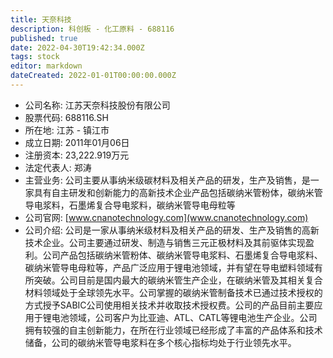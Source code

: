 ```yaml
---
title: 天奈科技
description: 科创板 - 化工原料 - 688116
published: true
date: 2022-04-30T19:42:34.000Z
tags: stock
editor: markdown
dateCreated: 2022-01-01T00:00:00.000Z
---
```


- 公司名称: 江苏天奈科技股份有限公司
- 股票代码: 688116.SH
- 所在地: 江苏 - 镇江市
- 成立日期: 2011年01月06日
- 注册资本: 23,222.919万元
- 法定代表人: 郑涛
- 主营业务: 公司主要从事纳米级碳材料及相关产品的研发，生产及销售，是一家具有自主研发和创新能力的高新技术企业产品包括碳纳米管粉体，碳纳米管导电浆料，石墨烯复合导电浆料，碳纳米管导电母粒等
- 公司官网: [www.cnanotechnology.com](www.cnanotechnology.com)
- 公司介绍: 公司是一家从事纳米级材料及相关产品的研发、生产及销售的高新技术企业。公司主要通过研发、制造与销售三元正极材料及其前驱体实现盈利。公司产品包括碳纳米管粉体、碳纳米管导电浆料、石墨烯复合导电浆料、碳纳米管导电母粒等，产品广泛应用于锂电池领域，并有望在导电塑料领域有所突破。公司目前是国内最大的碳纳米管生产企业，在碳纳米管及其相关复合材料领域处于全球领先水平。公司掌握的碳纳米管制备技术已通过技术授权的方式授予SABIC公司使用相关技术并收取技术授权费。公司的产品目前主要应用于锂电池领域，公司客户为比亚迪、ATL、CATL等锂电池生产企业。公司拥有较强的自主创新能力，在所在行业领域已经形成了丰富的产品体系和技术储备，公司的碳纳米管导电浆料在多个核心指标均处于行业领先水平。


